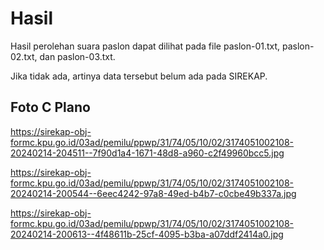 # Hasil

Hasil perolehan suara paslon dapat dilihat pada file paslon-01.txt, paslon-02.txt, dan paslon-03.txt.

Jika tidak ada, artinya data tersebut belum ada pada SIREKAP.

## Foto C Plano

https://sirekap-obj-formc.kpu.go.id/03ad/pemilu/ppwp/31/74/05/10/02/3174051002108-20240214-204511--7f90d1a4-1671-48d8-a960-c2f49960bcc5.jpg

https://sirekap-obj-formc.kpu.go.id/03ad/pemilu/ppwp/31/74/05/10/02/3174051002108-20240214-200544--6eec4242-97a8-49ed-b4b7-c0cbe49b337a.jpg

https://sirekap-obj-formc.kpu.go.id/03ad/pemilu/ppwp/31/74/05/10/02/3174051002108-20240214-200613--4f48611b-25cf-4095-b3ba-a07ddf2414a0.jpg
